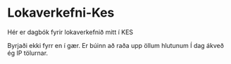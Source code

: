 # Lokaverkefni-Kes
Hér er dagbók fyrir lokaverkefnið mitt í KES

Byrjaði ekki fyrr en í gær.
Er búinn að raða upp öllum hlutunum
Í dag ákveð ég IP tölurnar.
